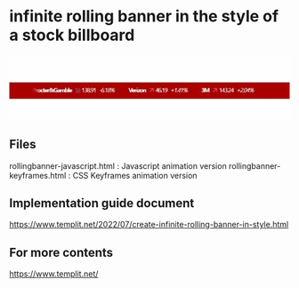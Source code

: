 # infinite rolling banner in the style of a stock billboard

![Preview of rolling banner](demo.gif)

## Files
rollingbanner-javascript.html : Javascript animation version
rollingbanner-keyframes.html : CSS Keyframes animation version

## Implementation guide document
https://www.templit.net/2022/07/create-infinite-rolling-banner-in-style.html

## For more contents
https://www.templit.net/